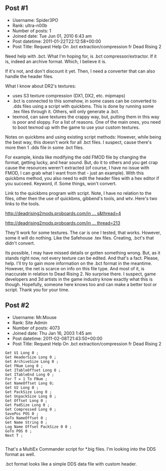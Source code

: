 ## Post #1
- Username: Spider3PO
- Rank: ultra-n00b
- Number of posts: 1
- Joined date: Tue Jun 01, 2010 6:43 am
- Post datetime: 2011-01-22T22:12:58+00:00
- Post Title: Request Help On .bct extraction/compression fr Dead Rising 2

Need help with .bct. What I'm hoping for, is .bct compressor/extractor. If it is, indeed an archive format. Which, I believe it is.

If it's not, and don't discount it yet. Then, I need a converter that can also handle the header files.

What I know about DR2's textures:
- uses S3 texture compression (DX1, DX2, etc. mipmaps)
- .bct is connected to this somehow, in some cases can be converted to .dds files using a script with quickbms. This is done by running some .tex files through it. Others, will only generate a .bct.
- texmod, can save textures the crappy way, but, putting them in this way is poor and sloppy. For a list of reasons. One of the main ones, you need to boot texmod up with the game to use your custom textures.

Notes on quickbms and using existing script methods:
However, while being the best way, this doesn't work for all .bct files. I suspect, cause there's more then 1 .dds file in some .bct files. 

For example, kinda like modifying the odd FMOD file by changing the format, getting lucky, and hear sound. But, do it to others and you get crap cause the resources weren't extracted (of course, I have no issue with FMOD, I can grab what I want from that - just an example). With this quickbms method, you also need to edit the header files with a hex editor if you succeed. Keyword, if. Some things, won't convert.

Link to the quickbms program with script. Note, I have no relation to the files, other then the use of quickbms, gibbend's tools, and wtv. Here's two links to the tools.

[http://deadrising2mods.proboards.com/in ... s&thread=4](http://deadrising2mods.proboards.com/index.cgi?action=display&board=dr2tools&thread=4)

[http://deadrising2mods.proboards.com/in ... thread=213](http://deadrising2mods.proboards.com/index.cgi?board=dr2tuts&action=display&thread=213)

They'll work for some textures. The car is one I tested, that works. However, some it will do nothing. Like the Safehouse .tex files. Creating, .bct's that didn't convert.  

Its possible, I may have missed details or gotten something wrong. But, as it stands right now, not every texture can be edited. And that's a fact. Please, help. I'll try to gain more information on the .bct format in the meantime. However, the net is scarce on info on this file type. And most of it, is inaccurate in relation to Dead Rising 2. No surprise there. I suspect, game developers and 3d artists in the game industry know exactly what this is though. Hopefully, someone here knows too and can make a better tool or script. Thank you for your time.
## Post #2
- Username: Mr.Mouse
- Rank: Site Admin
- Number of posts: 4073
- Joined date: Thu Jan 16, 2003 1:45 am
- Post datetime: 2011-02-08T21:43:50+00:00
- Post Title: Request Help On .bct extraction/compression fr Dead Rising 2

```
Get U1 Long 0 ;
Get HeaderSize Long 0 ;
Get ArchiveSize Long 0 ;
Get FNum Long 0 ;
Get ITableOffset Long 0 ;
Get ITableEnd Long 0 ;
For T = 1 To FNum ;
Get NameOffset Long 0;
Get U2 Long 0 ;
Get PackSize Long 0 ;
Get UnpackSize Long 0 ;
Get Offset Long 0 ;
Get PadSize Long 0 ;
Get Compressed Long 0 ;
SavePos POS 0 ;
GoTo NameOffset 0 ;
Get Name String 0 ;
Log Name Offset PackSize 0 0 ;
GoTo POS 0 ;
Next T ;


```
 

That's a MultiEx Commander script for *.big files. I'm looking into the DDS format as well.

.bct format looks like a simple DDS data file with custom header.

